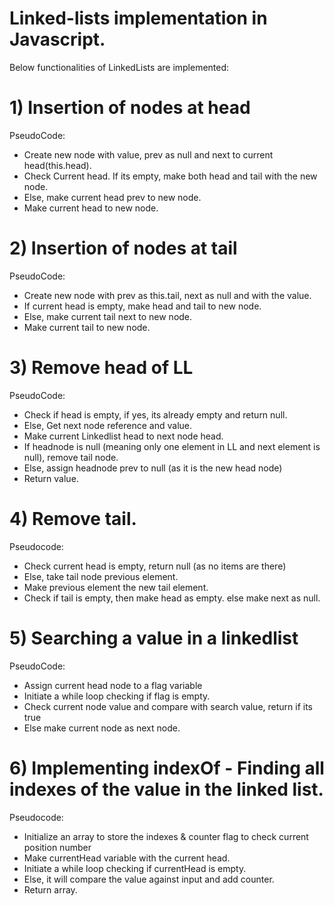 # Linked-lists implementation in Javascript.
Below functionalities of LinkedLists are implemented: 

# 1) Insertion of nodes at head

PseudoCode:
- Create new node with value, prev as null and next to current head(this.head).
- Check Current head. If its empty, make both head and tail with the new node.
- Else, make current head prev to new node.
- Make current head to new node.

# 2) Insertion of nodes at tail

PseudoCode: 

- Create new node with prev as this.tail, next as null and with the value.
- If current head is empty, make head and tail to new node.
- Else, make current tail next to new node.
- Make current tail to new node.

# 3) Remove head of LL

PseudoCode:

- Check if head is empty, if yes, its already empty and return null.
- Else, Get next node reference and value.
- Make current Linkedlist head to next node head.
- If headnode is null (meaning only one element in LL and next element is null), remove tail node.
- Else, assign headnode prev to null (as it is the new head node)
- Return value.

# 4) Remove tail.

Pseudocode:

- Check current head is empty, return null (as no items are there)
- Else, take tail node previous element.
- Make previous element the new tail element.
- Check if tail is empty, then make head as empty. else make next as null.

# 5) Searching a value in a linkedlist

PseudoCode:

- Assign current head node to a flag variable
- Initiate a while loop checking if flag is empty.
- Check current node value and compare with search value, return if its true
- Else make current node as next node.


# 6) Implementing indexOf - Finding all indexes of the value in the linked list.

Pseudocode:

- Initialize an array to store the indexes & counter flag to check current position number
- Make currentHead variable with the current head.
- Initiate a while loop checking if currentHead is empty.
- Else, it will compare the value against input and add counter.
- Return array.
